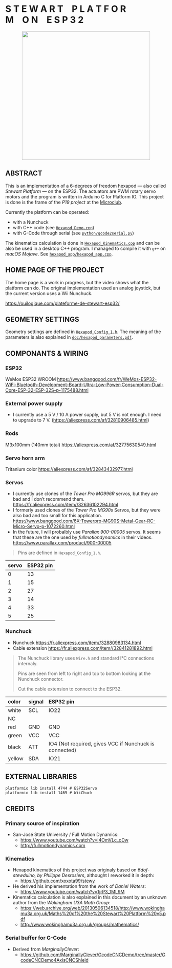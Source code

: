 
# S T E W A R T    P L A T F O R M    O N    E S P 3 2

<p align="center">
<img height=400px src="https://raw.githubusercontent.com/NicHub/stewart-platform-esp32/master/doc/stewart-plateforme.jpg" />
</p>

## ABSTRACT

This is an implementation of a 6-degrees of freedom hexapod — also called *Stewart Platform* — on the ESP32. The actuators are PWM rotary servo motors and the program is written in Arduino C for Platform IO. This project is done is the frame of the *P19 project* at the [Microclub](https://microclub.ch).

Currently the platform can be operated:

- with a Nunchuck
- with C++ code (see [`Hexapod_Demo.cpp`](https://github.com/NicHub/stewart-platform-esp32/blob/master/src/Hexapod_Demo.cpp))
- with G-Code through serial (see [`python/gcode2serial.py`](https://github.com/NicHub/stewart-platform-esp32/blob/master/python/gcode2serial.py))

The kinematics calculation is done in [`Hexapod_Kinematics.cpp`](https://github.com/NicHub/stewart-platform-esp32/blob/master/src/Hexapod_Kinematics.cpp) and can be also be used in a desktop C++ program. I managed to compile it with `g++` on *macOS Mojave*. See [`hexapod_app/hexapod_app.cpp`](https://github.com/NicHub/stewart-platform-esp32/blob/master/hexapod_app/hexapod_app.cpp).

## HOME PAGE OF THE PROJECT

The home page is a work in progress, but the video shows what the platform can do. The original implementation used an analog joystick, but the current version uses a Wii Nunchuck.

<https://ouilogique.com/plateforme-de-stewart-esp32/>

## GEOMETRY SETTINGS

Geometry settings are defined in [`Hexapod_Config_1.h`](https://github.com/NicHub/stewart-platform-esp32/blob/master/src/Hexapod_Config_1.h). The meaning of the parameters is also explained in [`doc/hexapod_parameters.pdf`](https://github.com/NicHub/stewart-platform-esp32/blob/master/doc/hexapod-parameters.pdf).

## COMPONANTS & WIRING

### ESP32

WeMos ESP32 WROOM <https://www.banggood.com/fr/WeMos-ESP32-WiFi-Bluetooth-Development-Board-Ultra-Low-Power-Consumption-Dual-Core-ESP-32-ESP-32S-p-1175488.html>

### External power supply

 - I currently use a 5 V / 10 A power supply, but 5 V is not enough. I need to upgrade to 7 V. (https://aliexpress.com/af/32810906485.html)

### Rods

M3x100mm (140mm total) <https://aliexpress.com/af/32775630549.html>

### Servo horn arm

Tritanium color <https://aliexpress.com/af/32843432977.html>

### Servos

- I currently use clones of the *Tower Pro MG996R* servos, but they are bad and I don’t recommend them. <https://fr.aliexpress.com/item//32636102294.html>
- I formerly used clones of the *Tower Pro MG90s* Servos, but they were also bad and too small for this application. <https://www.banggood.com/6X-Towerpro-MG90S-Metal-Gear-RC-Micro-Servo-p-1072260.html>
- In the future, I will probalbly use *Parallax 900-00005* servos. It seems that these are the one used by *fullmotiondynamics* in their videos. <https://www.parallax.com/product/900-00005>

> Pins are defined in `Hexapod_Config_1.h`.

| servo | ESP32 pin |
| :---- | :-------- |
| 0     | 13        |
| 1     | 15        |
| 2     | 27        |
| 3     | 14        |
| 4     | 33        |
| 5     | 25        |

 ### Nunchuck
   - Nunchuck <https://fr.aliexpress.com/item//32880983134.html>
   - Cable extension <https://fr.aliexpress.com/item//32841281892.html>

> The Nunchuck library uses `Wire.h` and standard I²C connections internaly.
>
> Pins are seen from left to right and top to bottom looking at the Nunchuck connector.
>
> Cut the cable extension to connect to the ESP32.


| color  | signal | ESP32 pin                                              |
| :----- | :----- | :----------------------------------------------------- |
| white  | SCL    | IO22                                                   |
| NC     |        |                                                        |
| red    | GND    | GND                                                    |
| green  | VCC    | VCC                                                    |
| black  | ATT    | IO4 (Not required, gives VCC if Nunchuck is connected) |
| yellow | SDA    | IO21                                                   |


## EXTERNAL LIBRARIES

    platformio lib install 4744 # ESP32Servo
    platformio lib install 1465 # WiiChuck

## CREDITS

### Primary source of inspiration

 - San-José State University / Full Motion Dynamics:
   - <https://www.youtube.com/watch?v=j4OmVLc_oDw>
   - <http://fullmotiondynamics.com>

### Kinematics

 - Hexapod kinematics of this project was originaly based on *6dof-stewduino, by Philippe Desrosiers*, althought I reworked it in depth:
   - <https://github.com/xoxota99/stewy>
 - He derived his implementation from the work of *Daniel Waters*:
   - <https://www.youtube.com/watch?v=1jrP3_1ML9M>
 - Kinematics calculation is also explained in this document by an unknown author from the *Wokingham U3A Math Group*:
   - <https://web.archive.org/web/20130506134518/http://www.wokinghamu3a.org.uk/Maths%20of%20the%20Stewart%20Platform%20v5.pdf>
   - <http://www.wokinghamu3a.org.uk/groups/mathematics/>

### Serial buffer for G-Code

 - Derived from *MarginallyClever*:
   - <https://github.com/MarginallyClever/GcodeCNCDemo/tree/master/GcodeCNCDemo4AxisCNCShield>
